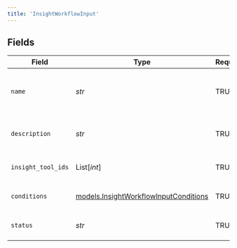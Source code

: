 ```yaml
---
title: 'InsightWorkflowInput'
---
```



## Fields

| Field                                                                                | Type                                                                                 | Required                                                                             | Description                                                                          |
| ------------------------------------------------------------------------------------ | ------------------------------------------------------------------------------------ | ------------------------------------------------------------------------------------ | ------------------------------------------------------------------------------------ |
| `name`                                                                               | *str*                                                                                | TRUE                                                                   | Human readable name of Insight Workflow                                              |
| `description`                                                                        | *str*                                                                                | TRUE                                                                   | Text description of Insight Workflow                                                 |
| `insight_tool_ids`                                                                   | List[*int*]                                                                          | TRUE                                                                   | List of Insight Tool IDs                                                             |
| `conditions`                                                                         | [models.InsightWorkflowInputConditions](../models/insightworkflowinputconditions.md) | TRUE                                                                   | Conditions for Insight Workflow                                                      |
| `status`                                                                             | *str*                                                                                | TRUE                                                                   | Status of the Insight Workflow                                                       |